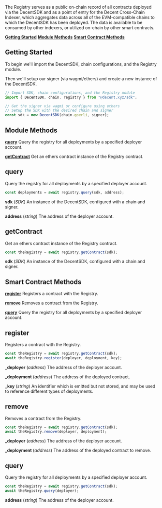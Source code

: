 The Registry serves as a public on-chain record of all contracts deployed via the DecentSDK and as a point of entry for the Decent Cross-Chain Indexer, which aggregates data across all of the EVM-compatible chains to which the DecentSDK has been deployed. The data is available to be consumed by other indexers, or utilized on-chain by other smart contracts.

[**Getting Started**](#getting-started)
[**Module Methods**](#module-methods)
[**Smart Contract Methods**](#smart-contract-methods)

## Getting Started

To begin we'll import the DecentSDK, chain configurations, and the Registry module.

Then we'll setup our signer (via wagmi/ethers) and create a new instance of the DecentSDK.

```typescript
// Import SDK, chain configurations, and the Registry module
import { DecentSDK, chain, registry } from "@decent.xyz/sdk";

// Get the signer via wagmi or configure using ethers
// Setup the SDK with the desired chain and signer
const sdk = new DecentSDK(chain.goerli, signer);
```

## Module Methods

[**query**](#query)
Query the registry for all deployments by a specified deployer account.

[**getContract**](#getcontract)
Get an ethers contract instance of the Registry contract.

## query

Query the registry for all deployments by a specified deployer account.

```typescript
const deployments = await registry.query(sdk, address);
```

**sdk** (_SDK_)
An instance of the DecentSDK, configured with a chain and signer.

**address** (_string_)
The address of the deployer account.

## getContract

Get an ethers contract instance of the Registry contract.

```typescript
const theRegistry = await registry.getContract(sdk);
```

**sdk** (_SDK_)
An instance of the DecentSDK, configured with a chain and signer.

## Smart Contract Methods

[**register**](#register)
Registers a contract with the Registry.

[**remove**](#remove)
Removes a contract from the Registry.

[**query**](#query-1)
Query the registry for all deployments by a specified deployer account.

## register

Registers a contract with the Registry.

```typescript
const theRegistry = await registry.getContract(sdk);
await theRegistry.register(deployer, deployment, key);
```

**\_deployer** (_address_)
The address of the deployer account.

**\_deployment** (_address_)
The address of the deployed contract.

**\_key**  (_string_)
An identifier which is emitted but not stored, and may be used to reference different types of deployments.

## remove

Removes a contract from the Registry.

```typescript
const theRegistry = await registry.getContract(sdk);
await theRegistry.remove(deployer, deployment);
```

**\_deployer** (_address_)
The address of the deployer account.

**\_deployment** (_address_)
The address of the deployed contract to remove.

## query

Query the registry for all deployments by a specified deployer account.

```typescript
const theRegistry = await registry.getContract(sdk);
await theRegistry.query(deployer);
```

**address** (_string_)
The address of the deployer account.